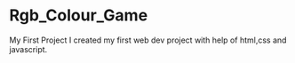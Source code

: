 # Rgb_Colour_Game
My First Project
I created my first web dev project with help of html,css and javascript.
